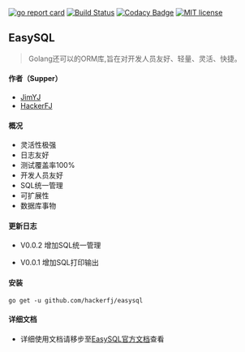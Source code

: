 [![go report card](https://goreportcard.com/badge/github.com/hackerfj/easysql "go report card")](https://goreportcard.com/report/github.com/hackerfj/easysql)
[![Build Status](https://www.travis-ci.org/hackerfj/easysql.svg?branch=master)](https://www.travis-ci.org/hackerfj/easysql)
[![Codacy Badge](https://api.codacy.com/project/badge/Grade/135a38e0c6d344c6ac7db0b11c864a68)](https://www.codacy.com/manual/hackerfj/easysql?utm_source=github.com&amp;utm_medium=referral&amp;utm_content=hackerfj/easysql&amp;utm_campaign=Badge_Grade)
[![MIT license](https://img.shields.io/badge/license-MIT-brightgreen.svg)](https://opensource.org/licenses/MIT)

## EasySQL
> Golang还可以的ORM库,旨在对开发人员友好、轻量、灵活、快捷。

#### 作者（Supper）
- [JimYJ](https://github.com/JimYJ)
- [HackerFJ](https://github.com/hackerfj)

#### 概况
- 灵活性极强
- 日志友好
- 测试覆盖率100%
- 开发人员友好
- SQL统一管理
- 可扩展性
- 数据库事物

#### 更新日志
- V0.0.2 增加SQL统一管理

- V0.0.1 增加SQL打印输出

#### 安装
```shell
go get -u github.com/hackerfj/easysql
```

#### 详细文档
- 详细使用文档请移步至[EasySQL官方文档](http://easysql.hackerfj.com)查看



